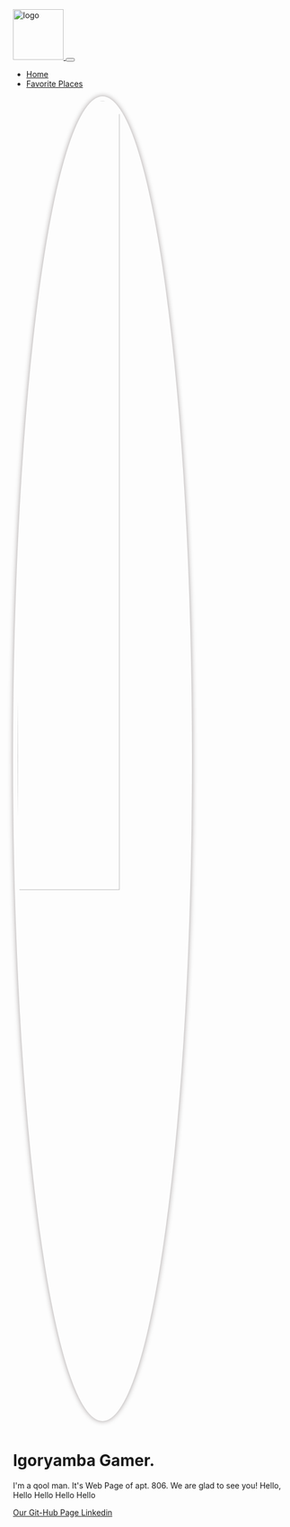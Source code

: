 <!DOCTYPE html>
<html lang="en">
  <head>
    <meta charset="UTF-8" />
    <meta name="viewport" content="width=device-width, initial-scale=1.0" />
    <title>My Avesome Page 806</title>
    <link
      href="https://cdn.jsdelivr.net/npm/bootstrap@5.2.0/dist/css/bootstrap.min.css"
      rel="stylesheet"
      integrity="sha384-gH2yIJqKdNHPEq0n4Mqa/HGKIhSkIHeL5AyhkYV8i59U5AR6csBvApHHNl/vI1Bx"
      crossorigin="anonymous"
    />
    <script src="https://cdn.jsdelivr.net/npm/bootstrap@5.1.3/dist/js/bootstrap.bundle.min.js" integrity="sha384-ka7Sk0Gln4gmtz2MlQnikT1wXgYsOg+OMhuP+IlRH9sENBO0LRn5q+8nbTov4+1p" crossorigin="anonymous"></script>
    <style>
      .rounded-img {
        width: 60%;
        border-radius: 50%;
        box-shadow: 0 0 10px rgba(26, 9, 9, 0.4);
        padding: 0.6em;
        margin-bottom: 1em;
      }
    </style>
  </head>
  <body>
    <nav class="navbar navbar-expand-lg navbar-dark bg-dark">
      <div class="container">
        <a class="navbar-brand p-0" href="/">
          <img src="Apt 806.png" alt="logo" width="90">
        </a>
        <button
          class="navbar-toggler"
          type="button"
          data-bs-toggle="collapse"
          data-bs-target="#navbarNav"
          aria-controls="navbarNav"
          aria-expanded="false"
          aria-label="Toggle navigation"
        >
          <span class="navbar-toggler-icon"></span>
        </button>
        <div class="collapse navbar-collapse" id="navbarNav">
          <ul class="navbar-nav">
            <li class="nav-item">
              <a class="nav-link active" aria-current="page" href="#">Home</a>
            </li>
            <li class="nav-item">
              <a class="nav-link" href="#">Favorite Places</a>
            </li>
            </li>
          </ul>
        </div>
      </div>
    </nav>
    <div class="container text-center my-5">
      <div class="row">
        <div class="col-lg-6 col-md-8 mx-auto">
          <img class="rounded-img" src="imageIgor.jpg.jpg" alt="Igaryan" />
          <h1 class="fw-light">Igoryamba Gamer.</h1>
          <p class="lead text-muted">
            I'm a qool man. It's Web Page of apt. 806. We are glad to see you!
            Hello, Hello Hello Hello Hello
          </p>
          <a
            href="https://github.com/CrimsonMoth"
            target="_blank"
            class="btn btn-outline-primary"
          >
            Our Git-Hub Page
          </a>
          <a
            href="https://www.linkedin.com/in/alexander-begovatov-b2664122b/"
            target="_blank"
            class="btn btn-outline-warning"
          >
            Linkedin
          </a>
        </div>
      </div>
    </div>
  </body>
</html>
